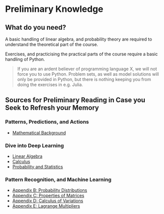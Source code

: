 # Preliminary Knowledge

## What do you need?

A basic handling of linear algebra, and probability theory are required to understand the theoretical part of the course.

Exercises, and practicising the practical parts of the course require a basic handling of Python.

> If you are an ardent believer of programming language X, we will not force you to use Python. Problem sets, as well as model solutions will only be provided in Python, but there is nothing keeping you from doing the exercises in e.g. Julia.


## Sources for Preliminary Reading in Case you Seek to Refresh your Memory

### Patterns, Predictions, and Actions

- [Mathematical Background](https://mlstory.org/background.html)


### Dive into Deep Learning

- [Linear Algebra](https://www.d2l.ai/chapter_preliminaries/linear-algebra.html)
- [Calculus](https://www.d2l.ai/chapter_preliminaries/calculus.html)
- [Probability and Statistics](https://www.d2l.ai/chapter_preliminaries/probability.html)


### Pattern Recognition, and Machine Learning

- [Appendix B: Probability Distributions](https://www.microsoft.com/en-us/research/uploads/prod/2006/01/Bishop-Pattern-Recognition-and-Machine-Learning-2006.pdf)
- [Appendix C: Properties of Matrices](https://www.microsoft.com/en-us/research/uploads/prod/2006/01/Bishop-Pattern-Recognition-and-Machine-Learning-2006.pdf)
- [Appendix D: Calculus of Variations](https://www.microsoft.com/en-us/research/uploads/prod/2006/01/Bishop-Pattern-Recognition-and-Machine-Learning-2006.pdf)
- [Appendix E: Lagrange Multipliers](https://www.microsoft.com/en-us/research/uploads/prod/2006/01/Bishop-Pattern-Recognition-and-Machine-Learning-2006.pdf)

